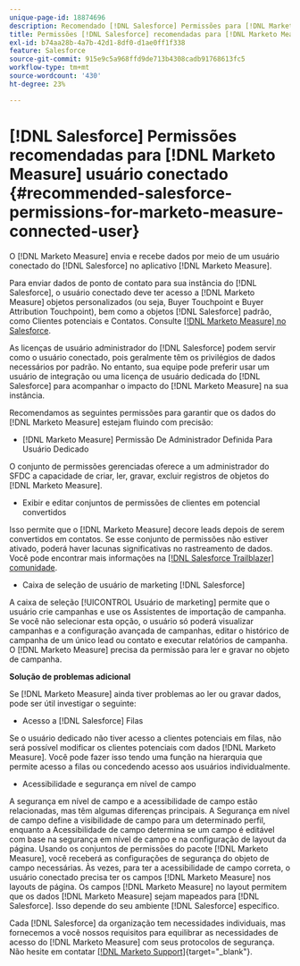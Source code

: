 ```yaml
---
unique-page-id: 18874696
description: Recomendado [!DNL Salesforce] Permissões para [!DNL Marketo Measure] Usuário Conectado - [!DNL Marketo Measure]
title: Permissões [!DNL Salesforce] recomendadas para [!DNL Marketo Measure] usuário conectado
exl-id: b74aa28b-4a7b-42d1-8df0-d1ae0ff1f338
feature: Salesforce
source-git-commit: 915e9c5a968ffd9de713b4308cadb91768613fc5
workflow-type: tm+mt
source-wordcount: '430'
ht-degree: 23%

---
```


# [!DNL Salesforce] Permissões recomendadas para [!DNL Marketo Measure] usuário conectado {#recommended-salesforce-permissions-for-marketo-measure-connected-user}

O [!DNL Marketo Measure] envia e recebe dados por meio de um usuário conectado do [!DNL Salesforce] no aplicativo [!DNL Marketo Measure].

Para enviar dados de ponto de contato para sua instância do [!DNL Salesforce], o usuário conectado deve ter acesso a [!DNL Marketo Measure] objetos personalizados (ou seja, Buyer Touchpoint e Buyer Attribution Touchpoint), bem como a objetos [!DNL Salesforce] padrão, como Clientes potenciais e Contatos. Consulte [[!DNL Marketo Measure] no Salesforce](/help/configuration-and-setup/marketo-measure-and-salesforce/how-marketo-measure-and-salesforce-interact.md).

As licenças de usuário administrador do [!DNL Salesforce] podem servir como o usuário conectado, pois geralmente têm os privilégios de dados necessários por padrão. No entanto, sua equipe pode preferir usar um usuário de integração ou uma licença de usuário dedicada do [!DNL Salesforce] para acompanhar o impacto do [!DNL Marketo Measure] na sua instância.

Recomendamos as seguintes permissões para garantir que os dados do [!DNL Marketo Measure] estejam fluindo com precisão:

* [!DNL Marketo Measure] Permissão De Administrador Definida Para Usuário Dedicado

O conjunto de permissões gerenciadas oferece a um administrador do SFDC a capacidade de criar, ler, gravar, excluir registros de objetos do [!DNL Marketo Measure].

* Exibir e editar conjuntos de permissões de clientes em potencial convertidos

Isso permite que o [!DNL Marketo Measure] decore leads depois de serem convertidos em contatos. Se esse conjunto de permissões não estiver ativado, poderá haver lacunas significativas no rastreamento de dados. Você pode encontrar mais informações na [[!DNL Salesforce Trailblazer] comunidade](https://help.salesforce.com/s/articleView?language=en_US&amp;id=leads_view_edit_converted.htm&amp;type=5).

* Caixa de seleção de usuário de marketing [!DNL Salesforce]

A caixa de seleção [!UICONTROL Usuário de marketing] permite que o usuário crie campanhas e use os Assistentes de importação de campanha. Se você não selecionar esta opção, o usuário só poderá visualizar campanhas e a configuração avançada de campanhas, editar o histórico de campanha de um único lead ou contato e executar relatórios de campanha. O [!DNL Marketo Measure] precisa da permissão para ler e gravar no objeto de campanha.

**Solução de problemas adicional**

Se [!DNL Marketo Measure] ainda tiver problemas ao ler ou gravar dados, pode ser útil investigar o seguinte:

* Acesso a [!DNL Salesforce] Filas

Se o usuário dedicado não tiver acesso a clientes potenciais em filas, não será possível modificar os clientes potenciais com dados [!DNL Marketo Measure]. Você pode fazer isso tendo uma função na hierarquia que permite acesso a filas ou concedendo acesso aos usuários individualmente.

* Acessibilidade e segurança em nível de campo

A segurança em nível de campo e a acessibilidade de campo estão relacionadas, mas têm algumas diferenças principais. A Segurança em nível de campo define a visibilidade de campo para um determinado perfil, enquanto a Acessibilidade de campo determina se um campo é editável com base na segurança em nível de campo e na configuração de layout da página. Usando os conjuntos de permissões do pacote [!DNL Marketo Measure], você receberá as configurações de segurança do objeto de campo necessárias. Às vezes, para ter a acessibilidade de campo correta, o usuário conectado precisa ter os campos [!DNL Marketo Measure] nos layouts de página. Os campos [!DNL Marketo Measure] no layout permitem que os dados [!DNL Marketo Measure] sejam mapeados para [!DNL Salesforce]. Isso depende do seu ambiente [!DNL Salesforce] específico.

Cada [!DNL Salesforce] da organização tem necessidades individuais, mas fornecemos a você nossos requisitos para equilibrar as necessidades de acesso do [!DNL Marketo Measure] com seus protocolos de segurança. Não hesite em contatar [[!DNL Marketo Support]](https://nation.marketo.com/t5/support/ct-p/Support){target="_blank"}.
